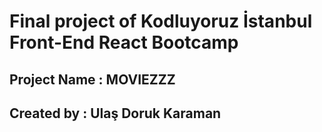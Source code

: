 # Final project of Kodluyoruz İstanbul Front-End React Bootcamp

## Project Name : MOVIEZZZ

## Created by : Ulaş Doruk Karaman
